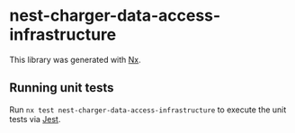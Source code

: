 # nest-charger-data-access-infrastructure

This library was generated with [Nx](https://nx.dev).

## Running unit tests

Run `nx test nest-charger-data-access-infrastructure` to execute the unit tests via [Jest](https://jestjs.io).
